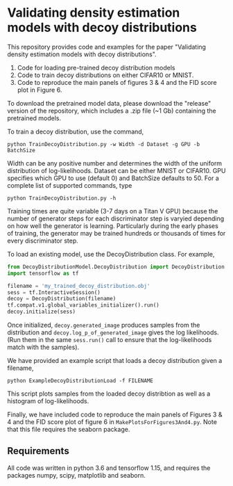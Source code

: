 Validating density estimation models with decoy distributions
============================================

This repository provides code and examples for the paper "Validating density estimation models with decoy distributions".

1) Code for loading pre-trained decoy distribution models 
2) Code to train decoy distributions on either CIFAR10 or MNIST.
3) Code to reproduce the main panels of figures 3 & 4 and the FID score plot in Figure 6.

To download the pretrained model data, please download the "release" version of the repository, which includes a .zip file (~1 Gb) containing  the pretrained models.

To train a decoy distribution, use the command,

`python TrainDecoyDistribution.py -w Width -d Dataset -g GPU -b BatchSize`

Width can be any positive number and determines the width of the uniform distribution of log-likelihoods. Dataset can be either MNIST or CIFAR10. GPU specifies which GPU to use (default 0) and BatchSize defaults to 50.
For a complete list of supported commands, type

`python TrainDecoyDistribution.py -h`

Training times are quite variable (3-7 days on a Titan V GPU) because the number of generator steps for each discriminator step is varyied depending on how well the generator is learning. Particularly during the early phases of training, the generator may be trained hundreds or thousands of times for every discriminator step.

To load an existing model, use the DecoyDistribution class. For example,

```python
from DecoyDistributionModel.DecoyDistribution import DecoyDistribution
import tensorflow as tf

filename = 'my_trained_decoy_distribution.obj'
sess = tf.InteractiveSession()
decoy = DecoyDistribution(filename)
tf.compat.v1.global_variables_initializer().run()
decoy.initialize(sess)
```

Once initialized, `decoy.generated_image` produces samples from the distribution and `decoy.log_p_of_generated_image` gives the log likelihoods. (Run them in the same `sess.run()` call to ensure that the log-likelihoods match with the samples).

We have provided an example script that loads a decoy distribution given a filename,

`python ExampleDecoyDistributionLoad -f FILENAME`

This script plots samples from the loaded decoy distribtion as well as a histogram of log-likelihoods.

Finally, we have included code to reproduce the main panels of Figures 3 & 4 and the FID score plot of figure 6 in `MakePlotsForFigures3And4.py`. Note that this file requires the seaborn package.

## Requirements

All code was written in python 3.6 and tensorflow 1.15, and requires the packages numpy, scipy, matplotlib and seaborn.


